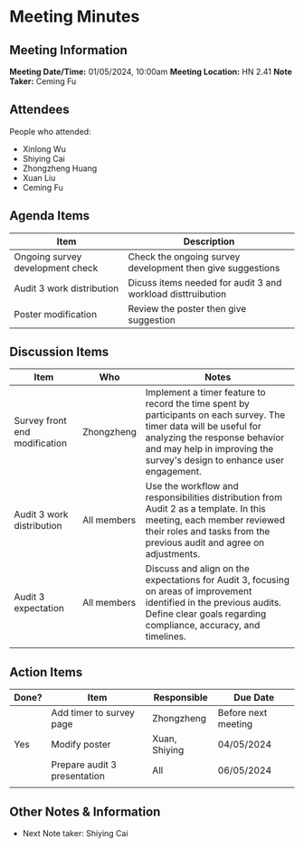 # Meeting Minutes
## Meeting Information
**Meeting Date/Time:** 01/05/2024, 10:00am
**Meeting Location:** HN 2.41
**Note Taker:**  Ceming Fu

## Attendees
People who attended:
- Xinlong Wu
- Shiying Cai
- Zhongzheng Huang
- Xuan Liu
- Ceming Fu


## Agenda Items

Item | Description
---- | ----
Ongoing survey development check | Check the ongoing survey development then give suggestions 
Audit 3 work distribution     | Dicuss items needed for audit 3 and workload disttruibution
Poster modification | Review the poster then give suggestion


## Discussion Items
Item | Who | Notes 
---- | ---- | ---- 
 Survey front end modification | Zhongzheng | Implement a timer feature to record the time spent by participants on each survey. The timer data will be useful for analyzing the response behavior and may help in improving the survey's design to enhance user engagement.
 Audit 3 work distribution | All members | Use the workflow and responsibilities distribution from Audit 2 as a template. In this meeting, each member reviewed their roles and tasks from the previous audit and agree on adjustments.
 Audit 3 expectation | All members | Discuss and align on the expectations for Audit 3, focusing on areas of improvement identified in the previous audits. Define clear goals regarding compliance, accuracy, and timelines. 
 |  |  
## Action Items

| Done? | Item                                                  | Responsible                 | Due Date   |
| ----- | ----------------------------------------------------- | --------------------------- | ---------- |
|  | Add timer to survey page | Zhongzheng | Before next meeting |
| Yes | Modify poster | Xuan, Shiying | 04/05/2024 |
|  | Prepare audit 3 presentation | All | 06/05/2024 |
|  |  |  | |

## Other Notes & Information
- Next Note taker: Shiying Cai
